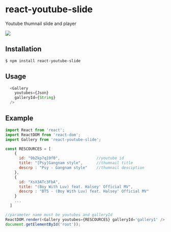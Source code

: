 react-youtube-slide
=============================

Youtube thumnail slide and player
<div>
  <img src="https://postfiles.pstatic.net/MjAxOTA1MDhfMTY2/MDAxNTU3MzAzOTUwOTY0.orhWrfh1nGrlweALhL75i9HRxRgynwI_ot6mZfva30wg.n0m5xsF655ictQnpcFD05y5TtZ-bPxNNy1xDmrPzEbcg.PNG.0117585682/%EC%8A%A4%ED%81%AC%EB%A6%B0%EC%83%B7_2019-05-08_%EC%98%A4%ED%9B%84_5.22.02.png?type=w773" />  
</div>

## Installation

```
$ npm install react-youtube-slide
```

Usage
----
```js
  <Gallery
    youtubes={Json}
    galleryId={String} 
  />
```

Example
-----

```js
import React from 'react';
import ReactDOM from 'react-dom';
import Gallery from 'react-youtube-slide';

const RESCOURCES = [
    {
      id: "9bZkp7q19f0",                //youtube id
      title: "[Psy]Gangnam style",      //thumnail title
      descrp : "Psy - Gangnam style"    //thumnail desciption
    },
    {
      id: "XsX3ATc3FbA",
      title: "(Boy With Luv) feat. Halsey' Official MV",
      descrp : "BTS - (Boy With Luv) feat. Halsey' Official MV"
    }
    ...
  ]

//parameter name must be youtubes and galleryId
ReactDOM.render(<Gallery youtubes={RESCOURCES} galleryId='gallery1' />,
document.getElementById('root'));

```

